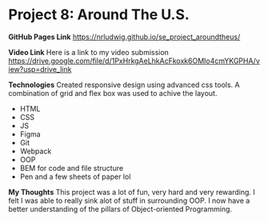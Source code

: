 # Project 8: Around The U.S.

**GitHub Pages Link**
https://nrludwig.github.io/se_project_aroundtheus/

**Video Link**
Here is a link to my video submission https://drive.google.com/file/d/1PxHrkgAeLhkAcFkoxk6OMIo4cmYKGPHA/view?usp=drive_link

**Technologies**
Created responsive design using advanced css tools. A combination of grid and flex box was used to achive the layout.

- HTML
- CSS
- JS
- Figma
- Git
- Webpack
- OOP
- BEM for code and file structure
- Pen and a few sheets of paper lol

**My Thoughts**
This project was a lot of fun, very hard and very rewarding. I felt I was able to really sink alot of stuff in surrounding OOP. I now have a better understanding of the pillars of Object-oriented Programming.
